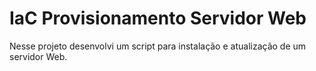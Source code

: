 # IaC Provisionamento Servidor Web

Nesse projeto desenvolvi um script para instalação e atualização de um servidor Web.